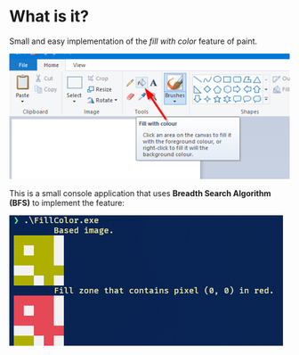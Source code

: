 # What is it?
Small and easy implementation of the *fill with color* feature of paint.

![alt text](paint.png)

This is a small console application that uses **Breadth Search Algorithm (BFS)** to implement the feature:

![alt text](console.png)


